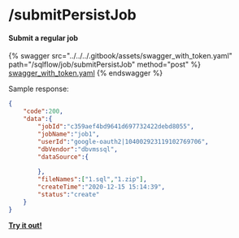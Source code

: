 # /submitPersistJob

#### **Submit a regular job**

{% swagger src="../../../.gitbook/assets/swagger_with_token.yaml" path="/sqlflow/job/submitPersistJob" method="post" %}
[swagger_with_token.yaml](../../../.gitbook/assets/swagger_with_token.yaml)
{% endswagger %}

Sample response:

```json
{
	"code":200,
	"data":{
		"jobId":"c359aef4bd9641d697732422debd8055",
		"jobName":"job1",
		"userId":"google-oauth2|104002923119102769706",
		"dbVendor":"dbvmssql",
		"dataSource":{
			
		},
		"fileNames":["1.sql","1.zip"],
		"createTime":"2020-12-15 15:14:39",
		"status":"create"
	}
}
```

[**Try it out!**](../../swagger-ui.md)
